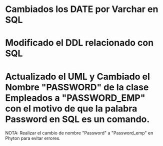 # Cambiados los DATE por Varchar en SQL
# Modificado el DDL relacionado con SQL
# Actualizado el UML y Cambiado el Nombre "PASSWORD" de la clase Empleados a "PASSWORD_EMP" con el motivo de que la palabra Password en SQL es un comando.

NOTA: Realizar el cambio de nombre "Password" a "Password_emp" en Phyton para evitar errores.
